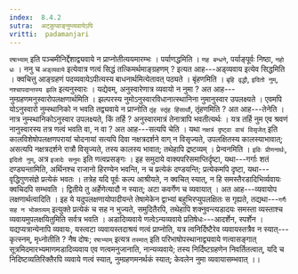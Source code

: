 ```yaml
---
index:  8.4.2
sutra:  अट्कुप्वाङ्नुम्व्यवायेऽपि
vritti:  padamanjari
---
```


`रषाभ्याम्` इति पञ्चमीनिर्द्देशाद्व्यवाये न प्राप्नोतीत्ययमारम्भः । पर्याणद्धमिति । `णह बन्धने`, पर्याङ्पूर्वः निष्ठा, `नहो धः` ।
ननु च `अड्व्यवाये` इत्येवात्र णत्वं सिद्धं तत्किमर्थमाङ्ग्रहणम् ? इत्यत आह---अड्व्यवाय इत्येव सिद्धमिति । क्वचित्तु आङ्ग्रहणं पदव्यवायेऽपीत्यस्य बाधनार्थमित्येतावत् पठ्यते । बृंहणमिति । `बृहि वृद्धौ`, `इदितो नुम्`, `नश्चापदान्तस्य झलि` इत्यनुस्वारः ।
यद्येवम्, अनुस्वारेणात्र व्यवायो न नुमा ? अत आह---नुम्ग्रहणमनुस्वारोपलक्षणार्थमिति । झल्परस्य नुमोऽनुस्वारविधानात्स्थानिना नुमानुस्वार उपलक्ष्यते । एवमपि योऽनुस्वारो नुम्स्थानिको न भवति तद्व्यवाये न प्राप्नोति `तृंह स्तृंह हिंसार्थौ`, तृंहणमिति ? अत आह---तेनेति । नात्र नुम्स्थानिकोऽनुस्वार उपलक्ष्यते, किं तर्हि ? अनुस्वारमात्रं तेनात्रापि भवतीत्यर्थः । यत्र तर्हि नुम एव श्रवणं नानुस्वारस्य तत्र णत्वं भवति वा, न वा ? अत आह---सत्यपि चेति । यथा `नक्षत्रं दृष्ट्वा वाचं विसृजेत्` इति कालविशेषोपलक्षणपरायां चोदनायां सत्यपि दिवा नक्षत्रदर्शने वाग् न विसृज्यते, उपलक्षितस्य कालस्याभावात्; असत्यपि नक्षत्रदर्शने रात्रौ विसृज्यते, तस्य कालस्य भावात्; तथेहापि द्रष्टव्यम् । प्रेन्वनमिति । `इविः प्रीणनार्थः`, `इदितो नुम्`, अत्र `इजादेः सनुमः` इति णत्वप्रसङ्गः ।
इह समुदाये वाक्यपरिसमाप्तिर्दृष्टा, यथा---गर्गाः शतं दण्ड्यन्तामिति, अर्थिनश्च राजानो हिरण्येन भवन्ति, न च प्रत्येकं दण्डयन्ति; प्रत्येकमपि दृष्टा, यथा---वृद्धिगुणसंज्ञे प्रत्येकं भवतः । तत्रेह यदि पूर्वः कल्प आश्रीयते, न क्वचित् स्यात्, न हि समस्तैरडादिभिर्व्यवायः क्वचिदपि सम्भवति । द्वितीये तु अर्हेणेत्यादौ न स्यात्; अटा कवर्गेण च व्यवायात् । अत आह---व्यवायोप लक्षणार्थत्वादिति । इह ये यदुपलक्षणायोपादीयन्ते तेषामेकेन द्वाभ्यां बहुभिरप्युपलक्षितः स गृह्यते, तद्यथा---`गर्गैः सह न भोक्तव्यम्` इत्युक्ते प्रत्येकं च सह न भुज्यते, समुदितैरपि, तथेहापि शक्नुवन्त्यडादयः समस्ता व्यस्ताश्च व्यवायमुपलक्षयितुमिति सर्वत्र भवति । अडादिव्यवाये णत्वेऽन्यव्यवाये प्रतिषेधः---आदर्शेन, स्पर्शेन । यद्यप्यत्रान्येनापि व्यवायः, यस्त्वटा व्यवायस्तदाश्रयं णत्वं प्राप्नोति, यत्र त्वनिर्दिष्टैरेव व्यवायस्तत्रैव न स्यात्---कृत्स्नम्, मृध्नोतीति ? नैष दोषः; `रषाभ्याम्` इत्यत्र `तस्मात्` इति परिभाषोपस्थानाद्व्यवाये णत्वासङ्गात् सूत्रमिदमारभ्यमाणमडादिव्यवाय एव णत्वमनुजानाति, नान्यव्यवाये; तस्य निर्दिष्टग्रहणेन निवर्तितत्वात्, यदि च निदिष्टव्यतिरिक्तैरपि व्यवाये णत्वं स्यात्, नुम्ग्रहणमनर्थकं स्यात्; केवलेन नुमा व्यवायासम्भवात् ।।
